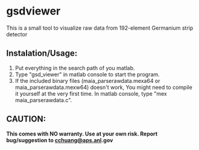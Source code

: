 # gsdviewer 
This is a small tool to visualize raw data from 192-element Germanium strip detector

## Instalation/Usage:
1. Put everything in the search path of you matlab. 
2. Type "gsd_viewer" in matlab console to start the program.
3. If the included binary files (maia_parserawdata.mexa64 or maia_parserawdata.mexw64) doesn't work, You might need to compile it yourself at the very first time. In matlab console, type "mex maia_parserawdata.c".

## CAUTION:
__This comes with NO warranty. Use at your own risk.  Report bug/suggestion to cchuang@aps.anl.gov__
